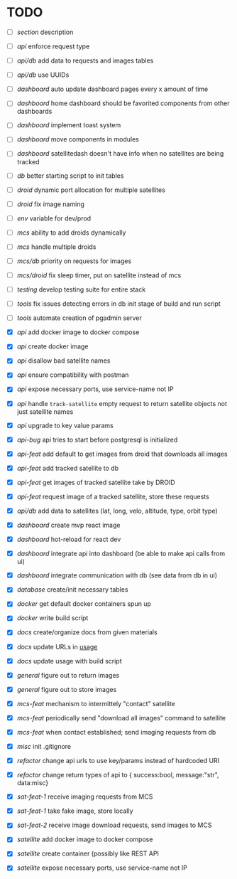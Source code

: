 # TODO

- [ ] *section*    description

- [ ] *api*        enforce request type
- [ ] *api/db*     add data to requests and images tables
- [ ] *api/db*     use UUIDs
- [ ] *dashboard*  auto update dashboard pages every x amount of time
- [ ] *dashboard*  home dashboard should be favorited components from other dashboards
- [ ] *dashboard*  implement toast system
- [ ] *dashboard*  move components in modules
- [ ] *dashboard*  satellitedash doesn't have info when no satellites are being tracked
- [ ] *db*         better starting script to init tables
- [ ] *droid*      dynamic port allocation for multiple satellites
- [ ] *droid*      fix image naming
- [ ] *env*        variable for dev/prod
- [ ] *mcs*        ability to add droids dynamically
- [ ] *mcs*        handle multiple droids
- [ ] *mcs/db*     priority on requests for images
- [ ] *mcs/droid*  fix sleep timer, put on satellite instead of mcs
- [ ] *testing*    develop testing suite for entire stack
- [ ] *tools*      fix issues detecting errors in db init stage of build and run script
- [ ] *tools*    automate creation of pgadmin server
- [X] *api*        add docker image to docker compose
- [X] *api*        create docker image
- [X] *api*        disallow bad satellite names
- [X] *api*        ensure compatibility with postman
- [X] *api*        expose necessary ports, use service-name not IP
- [X] *api*        handle `track-satellite` empty request to return satellite objects not just satellite names
- [X] *api*        upgrade to key value params
- [X] *api-bug*    api tries to start before postgresql is initialized
- [X] *api-feat*   add default to get images from droid that downloads all images
- [X] *api-feat*   add tracked satellite to db
- [X] *api-feat*   get images of tracked satellite take by DROID
- [X] *api-feat*   request image of a tracked satellite, store these requests
- [X] *api/db*     add data to satellites (lat, long, velo, altitude, type, orbit type)
- [X] *dashboard*  create mvp react image
- [X] *dashboard*  hot-reload for react dev
- [X] *dashboard*  integrate api into dashboard (be able to make api calls from ui)
- [X] *dashboard*  integrate communication with db (see data from db in ui)
- [X] *database*   create/init necessary tables
- [X] *docker*     get default docker containers spun up
- [X] *docker*     write build script
- [X] *docs*       create/organize docs from given materials
- [X] *docs*       update URLs in [usage](/docs/USAGE.md)
- [X] *docs*       update usage with build script
- [X] *general*    figure out to return images
- [X] *general*    figure out to store images
- [X] *mcs-feat*   mechanism to intermittely "contact" satellite
- [X] *mcs-feat*   periodically send "download all images" command to satellite
- [X] *mcs-feat*   when contact established; send imaging requests from db
- [X] *misc*       init .gitignore
- [X] *refactor*   change api urls to use key/params instead of hardcoded URI
- [X] *refactor*   change return types of api to { success:bool, message:"str", data:misc}
- [X] *sat-feat-1* receive imaging requests from MCS
- [X] *sat-feat-1* take fake image, store locally
- [X] *sat-feat-2* receive image download requests, send images to MCS
- [X] *satellite*  add docker image to docker compose
- [X] *satellite*  create container (possibly like REST API
- [X] *satellite*  expose necessary ports, use service-name not IP
